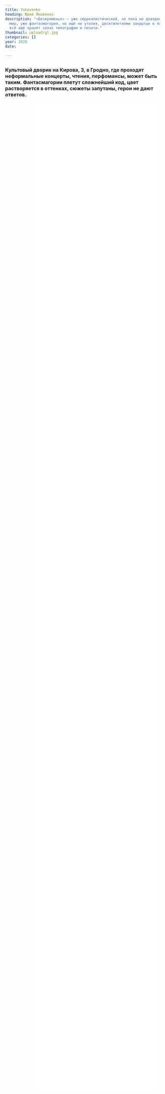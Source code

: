```yaml
---
title: Yakovenko
heading: Юрий Яковенко
description: "«Безвременье» – уже сюрреалистический, но пока не доведенный до совершенства
  мир, уже фантасмагория, но ещё не утопия, десятилетиями закрытые в папках оттиски,
  всё ещё хранят запах типографии и печати."
thumbnail: upload/gl.jpg
categories: []
year: 2020
date: 

---
```

<div>
<h2>
    <!-- пишите описание тут -->
<span style="font-size: 1rem;">Культовый дворик на Кирова, 3, в Гродно, где проходят неформальные концерты, чтения, перфомансы, может быть таким. Фантасмагории плетут сложнейший код, цвет растворяется в оттенках, сюжеты запутаны, герои не дают ответов.</span>
</h2>
<iframe src="/jakovenko/index.html" frameborder="0" scrolling="no" style="height: 80vh; width: 80%; margin: 0 10vw" allowfullscreen="true" webkitallowfullscreen="true" mozallowfullscreen="true"></iframe>
</div>